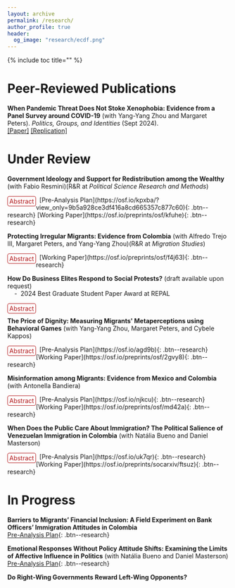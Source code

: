```yaml
---
layout: archive
permalink: /research/
author_profile: true
header:
  og_image: "research/ecdf.png"
---
```


{% include toc title="" %}

<style>
  
details {
  float:left;
  cursor: pointer;
}

details > summary:hover {
    color: #fff;
    background-color: #b21619 !important;
}

details > summary {
  display: inline-block;
  margin-bottom: 0.25em;
  padding: 0.125em 0.25em;
  color: #b21619;
  text-align: center;
  text-decoration: none !important;
  border: 1px solid;
  border-color: #b21619;
  border-radius: 4px;
  cursor: pointer;
}

details > summary::-webkit-details-marker {
  display: none;
  float:left;
}

details > p {
  margin-bottom: 0.25em;
  padding: 0.125em 0.25em;
  box-shadow: 1px 1px 2px #bbbbbb;
}
</style>


# Peer-Reviewed Publications

**When Pandemic Threat Does Not Stoke Xenophobia: Evidence from a Panel Survey around COVID-19** (with Yang-Yang Zhou and Margaret Peters). *Politics, Groups, and Identities* (Sept 2024).
<br />
<a href="https://www.tandfonline.com/doi/full/10.1080/21565503.2024.2392240" target="_blank">[Paper]</a>
<a href="https://dataverse.harvard.edu/dataset.xhtml?persistentId=doi:10.7910/DVN/YQ9DZJ" target="_blank">[Replication]</a>



# Under Review

**Government Ideology and Support for Redistribution among the Wealthy** (with Fabio Resmini)(R&R at *Political Science Research and Methods*)
<br />
<details><summary>Abstract</summary><p> When and why do wealthy individuals support redistribution? Under standard political economy models, preferences for redistribution are a function of material conditions. The partisanship literature, on the contrary, argues that partisan identification determines redistributive preferences. We move beyond this dichotomy to argue that the ideology of the government enacting redistribution is a key factor explaining support for redistribution among the wealthy. Through survey experiments during the 2022 Colombian election, we find that the wealthy are more likely to support redistribution under a right-wing government and expect redistribution under the Right to be more efficient and less economically disruptive. We find heterogeneous treatment effects across ideological groups. However, regardless of ideology, the wealthy do not expect macroeconomic instability from right-wing redistribution.</p>
</details> &nbsp; 
[Pre-Analysis Plan](https://osf.io/kpxba/?view_only=9b5a928ce3df416a8cd665357c877c60){: .btn--research}
[Working Paper](https://osf.io/preprints/osf/kfuhe){: .btn--research}

**Protecting Irregular Migrants: Evidence from Colombia** (with Alfredo Trejo III, Margaret Peters, and Yang-Yang Zhou)(R&R at *Migration Studies*)
<br />
<details><summary>Abstract</summary><p> When do host governments protect migrants and expand their rights? On February 8, 2021, Colombian President Iván Duque announced a 10-year temporary protected status for over 1.7 million Venezuelan migrants, a policy shift that contrasts with more restrictive migration responses globally. This paper examines the underlying motivations for Colombia's unexpected generosity, identifying three key factors: the pragmatic response to challenges in border control, the economic and legibility benefits of migrant regularization, and the pursuit of international reputation gains. Drawing on interviews with 30 Colombian policymakers, politicians, diplomats, bureaucrats, and NGO leaders, this study offers new insights into the drivers of inclusive migration policies in the Global South.</p>
</details> &nbsp; 
[Working Paper](https://osf.io/preprints/osf/f4j63){: .btn--research}

**How Do Business Elites Respond to Social Protests?** (draft available upon request)
<br />
&nbsp;&nbsp;&nbsp;&nbsp;-&nbsp;&nbsp;2024 Best Graduate Student Paper Award at REPAL
<br /> 
<details><summary>Abstract</summary><p>Conventional wisdom holds that violent protesters do not win concessions. Yet, existing research has predominantly examined responses from politicians or public opinion. I focus, instead, on economic elites, who are particularly vulnerable to violent unrest when they hold fixed capital and the state has low capacity to address social demands. I argue that in these scenarios, economically-driven violent unrest creates uncertainty and costs to business elites, who therefore decide to coordinate through business associations and concede to rioters by providing jobs, as they cannot rely on the state and fear further destruction. I test this argument in Colombia. Using an event study research design, I find that violent protests increase labor demand in affected municipalities. Interviews with business elites provide evidence of coordinated responses. These findings suggest that economic elites, under specific constraints, respond to extra-electoral redistributive demands by using private employment as a redistributive tool.</p>
</details> &nbsp;

**The Price of Dignity: Measuring Migrants' Metaperceptions using Behavioral Games** (with Yang-Yang Zhou, Margaret Peters, and Cybele Kappos)
<br />
<details><summary>Abstract</summary><p> How do migrants perceive host citizens’ stereotypes about them, and can these metaperceptions change behaviors? We theorize that migrants are cognizant of hosts' stereotypes against them, which drive them to make choices that seem irrational based on economic cost-benefit calculations but are rational to restore status and dignity. To test our argument, we conducted behavioral lab games in Colombia, with 600 citizens and Venezuelan migrants. By randomizing partners and varying the information on partners' nationalities, we identify bias for and against outgroups. We find across games that Venezuelans give more to Colombians when both players' nationalities are known, compared to the baseline of no information and when playing with other Venezuelans. These findings suggest that migrants may act against their own financial self-interest to counteract prevalent stereotypes, such as being freeloaders on state welfare. We also find qualitative evidence that migrants desire to regain dignity by countering hosts' negative stereotypes.</p>
</details> &nbsp; 
[Pre-Analysis Plan](https://osf.io/agd9b){: .btn--research}
[Working Paper](https://osf.io/preprints/osf/2gvy8){: .btn--research}


**Misinformation among Migrants: Evidence from Mexico and Colombia** (with Antonella Bandiera)
<br />
<details><summary>Abstract</summary><p> This paper examines the effectiveness of media literacy interventions in combating misinformation among in-transit migrants in Mexico and Colombia. We conducted experiments to study whether an established strategy for fighting misinformation works for this understudied yet particularly vulnerable population. We evaluate the effect of digital media literacy tips on migrants' ability to identify false information and their intentions to share migration-related content. We find that these interventions can effectively decrease migrants' intentions to share misleading migration-related information, with a significantly larger reduction observed for false content than accurate information. We also find that prompting participants to think about accuracy can unintentionally obscure sharing intent by acting as a nudge. Additionally, the interventions decreased trust in social media as an information source while maintaining trust in official sources. The findings suggest that incorporating digital literacy tips into official websites could be a cost-effective strategy to reduce misinformation circulation among migrant populations.</p>
</details> &nbsp; 
[Pre-Analysis Plan](https://osf.io/njkcu){: .btn--research}
[Working Paper](https://osf.io/preprints/osf/md42a){: .btn--research}

**When Does the Public Care About Immigration? The Political Salience of Venezuelan Immigration in Colombia** (with Natália Bueno and Daniel Masterson)
<br />
<details><summary>Abstract</summary><p> What triggers public concern about immigration? Although substantial research has investigated public attitudes toward immigration, less work has been done on its political salience. This study utilizes survey experiments with Colombians to investigate the drivers of both valence and salience concerning Venezuelan immigration. Employing experimental vignettes, the study explores the effects of different styles of rhetorical framing, specifically contrasting moderate anti-immigration framing with strong anti-immigration rhetoric, on attitudes about the salience and valence of immigration. First, we find that rhetoric that leads to more negative (positive) views on immigration also heightens (lessens) its perceived importance, suggesting a previously unacknowledged challenge for mobilizing political support for immigration. Second, strong anti-immigration messaging, akin to the style of rhetoric used by many contemporary populists, is highly effective in influencing opinions. Alarmingly, this rhetoric has broad effectiveness, even among people who did not hold negative views of immigration at baseline.</p>
</details> &nbsp; 
[Pre-Analysis Plan](https://osf.io/uk7qr){: .btn--research}
[Working Paper](https://osf.io/preprints/socarxiv/ftsuz){: .btn--research}

# In Progress

**Barriers to Migrants’ Financial Inclusion: A Field Experiment on Bank Officers’ Immigration Attitudes in Colombia**
<br />
[Pre-Analysis Plan](https://osf.io/6zhsa){: .btn--research}


**Emotional Responses Without Policy Attitude Shifts: Examining the Limits of Affective Influence in Politics** (with Natália Bueno and Daniel Masterson)
<br />
[Pre-Analysis Plan](https://osf.io/5yrwv){: .btn--research}

**Do Right-Wing Governments Reward Left-Wing Opponents?** 

